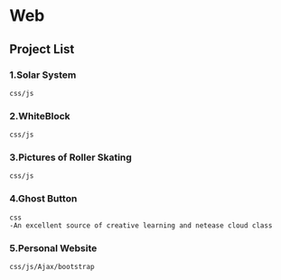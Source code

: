 # Web

## Project List

### 1.Solar System
	css/js

### 2.WhiteBlock
	css/js

### 3.Pictures of Roller Skating
	css/js

### 4.Ghost Button
	css  
	-An excellent source of creative learning and netease cloud class
	
### 5.Personal Website
	css/js/Ajax/bootstrap
